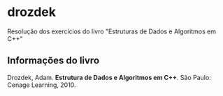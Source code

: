 # drozdek
Resolução dos exercícios do livro "Estruturas de Dados e Algoritmos em C++"
## Informações do livro
Drozdek, Adam. **Estrutura de Dados e Algoritmos em C++**. São Paulo: Cenage Learning, 2010.
